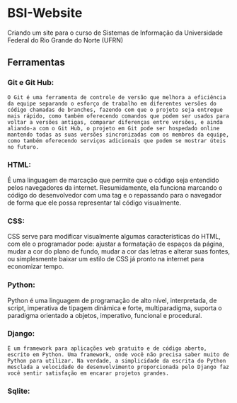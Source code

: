 # BSI-Website
Criando um site para o curso de Sistemas de Informação da Universidade Federal do Rio Grande do Norte (UFRN)

## **Ferramentas**


### **Git e Git Hub:**

	O Git é uma ferramenta de controle de versão que melhora a eficiência da equipe separando o esforço de trabalho em diferentes versões do código chamadas de branches, fazendo com que o projeto seja entregue mais rápido, como também oferecendo comandos que podem ser usados para voltar a versões antigas, comparar diferenças entre versões, e ainda aliando-a com o Git Hub, o projeto em Git pode ser hospedado online mantendo todas as suas versões sincronizadas com os membros da equipe, como também oferecendo serviços adicionais que podem se mostrar úteis no futuro.

### **HTML:**

É uma linguagem de marcação que permite que o código seja entendido pelos navegadores da internet. Resumidamente, ela funciona marcando o código do desenvolvedor com uma tag e o repassando para o navegador de forma que ele possa representar tal código visualmente.

### **CSS:**

CSS serve para modificar visualmente algumas características do HTML, com ele o programador pode: ajustar a formatação de espaços da página, mudar a cor do plano de fundo, mudar a cor das letras e alterar suas fontes, ou simplesmente baixar um estilo de CSS já pronto na internet para economizar tempo.

### **Python:**

Python é uma linguagem de programação de alto nível, interpretada, de script, imperativa de tipagem dinâmica e forte, multiparadigma, suporta o paradigma orientado a objetos, imperativo, funcional e procedural.

### **Django:**

	É um framework para aplicações web gratuito e de código aberto, escrito em Python. Uma framework, onde você não precisa saber muito de Python para utilizar. Na verdade, a simplicidade da escrita do Python mesclada a velocidade de desenvolvimento proporcionada pelo Django faz você sentir satisfação em encarar projetos grandes.

### **Sqlite:**


